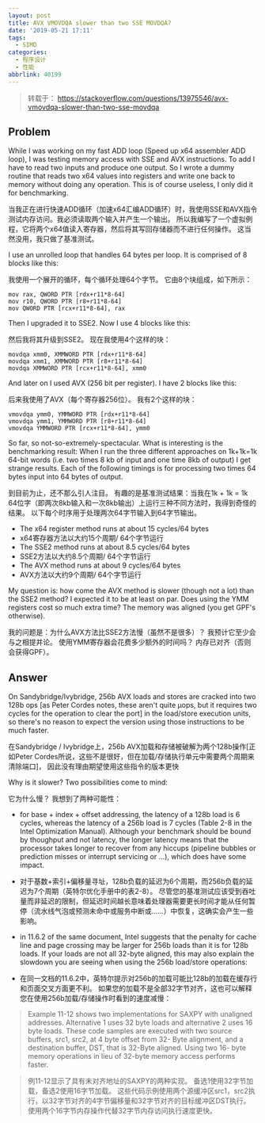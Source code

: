 ```yaml
---
layout: post
title: AVX VMOVDQA slower than two SSE MOVDQA?
date: '2019-05-21 17:11'
tags:
  - SIMD
categories:
  - 程序设计
  - 性能
abbrlink: 40199
---
```


> 转载于： https://stackoverflow.com/questions/13975546/avx-vmovdqa-slower-than-two-sse-movdqa

<!--more-->

## Problem

While I was working on my fast ADD loop (Speed up x64 assembler ADD loop), I was testing memory access with SSE and AVX instructions. To add I have to read two inputs and produce one output. So I wrote a dummy routine that reads two x64 values into registers and write one back to memory without doing any operation. This is of course useless, I only did it for benchmarking.

当我正在进行快速ADD循环（加速x64汇编ADD循环）时，我使用SSE和AVX指令测试内存访问。我必须读取两个输入并产生一个输出。 所以我编写了一个虚拟例程，它将两个x64值读入寄存器，然后将其写回存储器而不进行任何操作。 这当然没用，我只做了基准测试。

I use an unrolled loop that handles 64 bytes per loop. It is comprised of 8 blocks like this:

我使用一个展开的循环，每个循环处理64个字节。 它由8个块组成，如下所示：

```
mov rax, QWORD PTR [rdx+r11*8-64]
mov r10, QWORD PTR [r8+r11*8-64]
mov QWORD PTR [rcx+r11*8-64], rax
```

Then I upgraded it to SSE2. Now I use 4 blocks like this:

然后我将其升级到SSE2。 现在我使用4个这样的块：

```
movdqa xmm0, XMMWORD PTR [rdx+r11*8-64]
movdqa xmm1, XMMWORD PTR [r8+r11*8-64]
movdqa XMMWORD PTR [rcx+r11*8-64], xmm0
```

And later on I used AVX (256 bit per register). I have 2 blocks like this:

后来我使用了AVX（每个寄存器256位）。 我有2个这样的块：

```
vmovdqa ymm0, YMMWORD PTR [rdx+r11*8-64]
vmovdqa ymm1, YMMWORD PTR [r8+r11*8-64]
vmovdqa YMMWORD PTR [rcx+r11*8-64], ymm0
```

So far, so not-so-extremely-spectacular. What is interesting is the benchmarking result: When I run the three different approaches on 1k+1k=1k 64-bit words (i.e. two times 8 kb of input and one time 8kb of output) I get strange results. Each of the following timings is for processing two times 64 bytes input into 64 bytes of output.

到目前为止，还不那么引人注目。 有趣的是基准测试结果：当我在1k + 1k = 1k 64位字（即两次8kb输入和一次8kb输出）上运行三种不同方法时，我得到奇怪的结果。 以下每个时序用于处理两次64字节输入到64字节输出。

- The x64 register method runs at about 15 cycles/64 bytes
- x64寄存器方法以大约15个周期/ 64个字节运行
- The SSE2 method runs at about 8.5 cycles/64 bytes
- SSE2方法以大约8.5个周期/ 64个字节运行
- The AVX method runs at about 9 cycles/64 bytes
- AVX方法以大约9个周期/ 64个字节运行

My question is: how come the AVX method is slower (though not a lot) than the SSE2 method? I expected it to be at least on par. Does using the YMM registers cost so much extra time? The memory was aligned (you get GPF's otherwise).

我的问题是：为什么AVX方法比SSE2方法慢（虽然不是很多）？ 我预计它至少会与之相提并论。 使用YMM寄存器会花费多少额外的时间吗？ 内存已对齐（否则会获得GPF）。

## Answer

On Sandybridge/Ivybridge, 256b AVX loads and stores are cracked into two 128b ops [as Peter Cordes notes, these aren't quite µops, but it requires two cycles for the operation to clear the port] in the load/store execution units, so there's no reason to expect the version using those instructions to be much faster.

在Sandybridge / Ivybridge上，256b AVX加载和存储被破解为两个128b操作[正如Peter Cordes所说，这些不是很好，但在加载/存储执行单元中需要两个周期来清除端口]， 因此没有理由期望使用这些指令的版本更快

Why is it slower? Two possibilities come to mind:

它为什么慢？ 我想到了两种可能性：

- for base + index + offset addressing, the latency of a 128b load is 6 cycles, whereas the latency of a 256b load is 7 cycles (Table 2-8 in the Intel Optimization Manual). Although your benchmark should be bound by thoughput and not latency, the longer latency means that the processor takes longer to recover from any hiccups (pipeline bubbles or prediction misses or interrupt servicing or ...), which does have some impact.

- 对于基数+索引+偏移量寻址，128b负载的延迟为6个周期，而256b负载的延迟为7个周期（英特尔优化手册中的表2-8）。 尽管您的基准测试应该受到吞吐量而非延迟的限制，但延迟时间越长意味着处理器需要更长时间才能从任何暂停（流水线气泡或预测未命中或服务中断或......）中恢复，这确实会产生一些影响。

- in 11.6.2 of the same document, Intel suggests that the penalty for cache line and page crossing may be larger for 256b loads than it is for 128b loads. If your loads are not all 32-byte aligned, this may also explain the slowdown you are seeing when using the 256b load/store operations:

- 在同一文档的11.6.2中，英特尔提示对256b的加载可能比128b的加载在缓存行和页面交叉方面更不利。 如果您的加载不是全部32字节对齐，这也可以解释您在使用256b加载/存储操作时看到的速度减慢：


> Example 11-12 shows two implementations for SAXPY with unaligned addresses. Alternative 1 uses 32 byte loads and alternative 2 uses 16 byte loads. These code samples are executed with two source buffers, src1, src2, at 4 byte offset from 32- Byte alignment, and a destination buffer, DST, that is 32-Byte aligned. Using two 16- byte memory operations in lieu of 32-byte memory access performs faster.

> 例11-12显示了具有未对齐地址的SAXPY的两种实现。 备选1使用32字节加载，备选2使用16字节加载。 这些代码示例使用两个源缓冲区src1，src2执行，以32字节对齐的4字节偏移量和32字节对齐的目标缓冲区DST执行。 使用两个16字节内存操作代替32字节内存访问执行速度更快。
